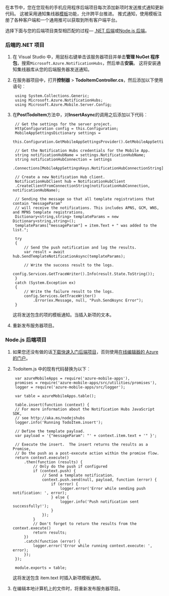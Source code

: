在本节中，您在您现有的手机应用程序后端项目每次添加新项时发送推式通知更新代码。 这被采用通知集线器[模板](../articles/notification-hubs/notification-hubs-templates-cross-platform-push-messages.md)功能，允许跨平台推进。 推式通知，使用模板注册了各种客户端和一个通用推可以获取到所有客户端平台。

选择下面与您的后端项目类型相匹配的过程&mdash; [.NET 后端](#dotnet)或[Node.js 后端](#nodejs)。

### <a name="dotnet"></a>后端的.NET 项目
1. 在 Visual Studio 中，用鼠标右键单击该服务器项目并单击**管理 NuGet 程序包**，搜索`Microsoft.Azure.NotificationHubs`，然后单击**安装**。 这将安装通知集线器库从您的后端服务器发送通知。

3. 在服务器项目中，打开**控制器** > **TodoItemController.cs**，然后添加以下使用语句︰

        using System.Collections.Generic;
        using Microsoft.Azure.NotificationHubs;
        using Microsoft.Azure.Mobile.Server.Config;
    

2. 在**PostTodoItem**方法中，对**InsertAsync**的调用之后添加以下代码︰  

        // Get the settings for the server project.
        HttpConfiguration config = this.Configuration;
        MobileAppSettingsDictionary settings = 
            this.Configuration.GetMobileAppSettingsProvider().GetMobileAppSettings();
        
        // Get the Notification Hubs credentials for the Mobile App.
        string notificationHubName = settings.NotificationHubName;
        string notificationHubConnection = settings
            .Connections[MobileAppSettingsKeys.NotificationHubConnectionString].ConnectionString;

        // Create a new Notification Hub client.
        NotificationHubClient hub = NotificationHubClient
        .CreateClientFromConnectionString(notificationHubConnection, notificationHubName);

        // Sending the message so that all template registrations that contain "messageParam"
        // will receive the notifications. This includes APNS, GCM, WNS, and MPNS template registrations.
        Dictionary<string,string> templateParams = new Dictionary<string,string>();
        templateParams["messageParam"] = item.Text + " was added to the list.";

        try
        {
            // Send the push notification and log the results.
            var result = await hub.SendTemplateNotificationAsync(templateParams);

            // Write the success result to the logs.
            config.Services.GetTraceWriter().Info(result.State.ToString());
        }
        catch (System.Exception ex)
        {
            // Write the failure result to the logs.
            config.Services.GetTraceWriter()
                .Error(ex.Message, null, "Push.SendAsync Error");
        }

    这将发送包含的项的模板通知。当插入新项的文本。

4. 重新发布服务器项目。 

### <a name="nodejs"></a>Node.js 后端项目

1. 如果您还没有做的话[下载快速入门后端项目](app-service-mobile-node-backend-how-to-use-server-sdk.md#download-quickstart)，否则使用[在线编辑器的 Azure 的门户](app-service-mobile-node-backend-how-to-use-server-sdk.md#online-editor)。

2. Todoitem.js 中的现有代码替换为以下︰

        var azureMobileApps = require('azure-mobile-apps'),
        promises = require('azure-mobile-apps/src/utilities/promises'),
        logger = require('azure-mobile-apps/src/logger');
    
        var table = azureMobileApps.table();
        
        table.insert(function (context) {
        // For more information about the Notification Hubs JavaScript SDK, 
        // see http://aka.ms/nodejshubs
        logger.info('Running TodoItem.insert');
        
        // Define the template payload.
        var payload = '{"messageParam": "' + context.item.text + '" }';  
        
        // Execute the insert.  The insert returns the results as a Promise,
        // Do the push as a post-execute action within the promise flow.
        return context.execute()
            .then(function (results) {
                // Only do the push if configured
                if (context.push) {
                    // Send a template notification.
                    context.push.send(null, payload, function (error) {
                        if (error) {
                            logger.error('Error while sending push notification: ', error);
                        } else {
                            logger.info('Push notification sent successfully!');
                        }
                    });
                }
                // Don't forget to return the results from the context.execute()
                return results;
            })
            .catch(function (error) {
                logger.error('Error while running context.execute: ', error);
            });
        });

        module.exports = table;  

    这将发送包含 item.text 时插入新项模板通知。

2. 在编辑本地计算机上的文件时，将重新发布服务器项目。
